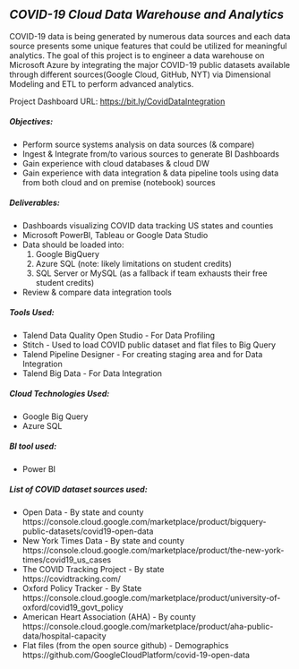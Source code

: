 <h2><B><i>COVID-19 Cloud Data Warehouse and Analytics</i></B></h2>

COVID-19 data is being generated by numerous data sources and each data source presents some unique features that could be utilized for meaningful analytics. The goal of this project is to engineer a data warehouse on Microsoft Azure by integrating the major COVID-19 public datasets available through different sources(Google Cloud, GitHub, NYT) via Dimensional Modeling and ETL to perform advanced analytics.

Project Dashboard URL: https://bit.ly/CovidDataIntegration

<h5><b>Objectives:</b></h5>
<ul>
<li>Perform source systems analysis on data sources (& compare)
<li>Ingest & Integrate from/to various sources to generate BI Dashboards
<li>Gain experience with cloud databases & cloud DW
<li>Gain experience with data integration & data pipeline tools using data from both cloud and on
premise (notebook) sources</ul>


<h5><b>Deliverables:</b></h5>
<ul>
<li>Dashboards visualizing COVID data tracking US states and counties
<li>Microsoft PowerBI, Tableau or Google Data Studio
<li>Data should be loaded into:<ol>
<li>Google BigQuery
<li>Azure SQL  (note: likely limitations on student credits)
  <li>SQL Server or MySQL (as a fallback if team exhausts their free student credits)</ol>
<li>Review & compare data integration tools</ul>


<h5><b>Tools Used:</h5></b>
<ul>
<li>Talend Data Quality Open Studio - For Data Profiling
<li>Stitch - Used to load COVID public dataset and flat files to Big Query
<li>Talend Pipeline Designer - For creating staging area and for Data Integration
<li>Talend Big Data - For Data Integration</ul>


<h5><b>Cloud Technologies Used:</h5></b>
<ul><li>Google Big Query
<li>Azure SQL</ul>

<h5><b>BI tool used:</h5></b>
<ul>
<li>Power BI</ul>


<h5><b>List of COVID dataset sources used:</h5></b>
<ul>
<li> Open Data - By state and county
  <br>https://console.cloud.google.com/marketplace/product/bigquery-public-datasets/covid19-open-data
<li>New York Times Data - By state and county
  <br>https://console.cloud.google.com/marketplace/product/the-new-york-times/covid19_us_cases
<li>The COVID Tracking Project - By state
  <br>https://covidtracking.com/
<li>Oxford Policy Tracker - By State
  <br>https://console.cloud.google.com/marketplace/product/university-of-oxford/covid19_govt_policy
<li>American Heart Association (AHA) - By county
  <br>https://console.cloud.google.com/marketplace/product/aha-public-data/hospital-capacity
<li>Flat files (from the open source github) - Demographics
  <br>https://github.com/GoogleCloudPlatform/covid-19-open-data
</ul>
